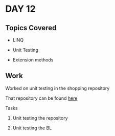 # DAY 12

## Topics Covered

* LINQ

* Unit Testing

* Extension methods

## Work

Worked on unit testing in the shopping repository 

That repository can be found [here](https://github.com/RajKousik/GenSparkTraining/tree/master/Day11/ShoppingApplicationSolution)

Tasks 

1. Unit testing the repository

2. Unit testing the BL
